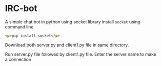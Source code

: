 # IRC-bot
A simple chat bot in python using socket library
install `socket` using command line
```html
<p>pip install socket</p>

```
Download both server.py and client1.py file in same directory.

Run server.py file followed by client1.py file. Enter the server name to make a connection
